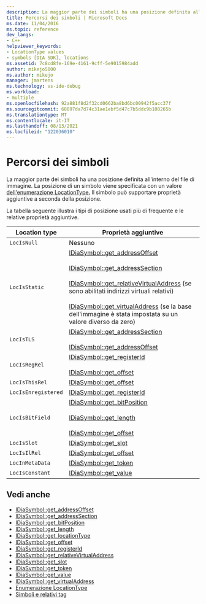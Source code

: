```yaml
---
description: La maggior parte dei simboli ha una posizione definita all'interno del file di immagine.
title: Percorsi dei simboli | Microsoft Docs
ms.date: 11/04/2016
ms.topic: reference
dev_langs:
- C++
helpviewer_keywords:
- LocationType values
- symbols [DIA SDK], locations
ms.assetid: 7c8cd8fe-169e-4161-9cff-5e9015984add
author: mikejo5000
ms.author: mikejo
manager: jmartens
ms.technology: vs-ide-debug
ms.workload:
- multiple
ms.openlocfilehash: 92a881f8d2f32cd0662ba8bd6bc00942f5acc37f
ms.sourcegitcommit: 68897da7d74c31ae1ebf5d47c7b5ddc9b108265b
ms.translationtype: MT
ms.contentlocale: it-IT
ms.lasthandoff: 08/13/2021
ms.locfileid: "122036010"
---
```

# <a name="symbol-locations"></a>Percorsi dei simboli
La maggior parte dei simboli ha una posizione definita all'interno del file di immagine. La posizione di un simbolo viene specificata con un valore [dell'enumerazione LocationType.](../../debugger/debug-interface-access/locationtype.md) Il simbolo può supportare proprietà aggiuntive a seconda della posizione.

 La tabella seguente illustra i tipi di posizione usati più di frequente e le relative proprietà aggiuntive.

|Location type|Proprietà aggiuntive|
|-------------------|---------------------------|
|`LocIsNull`|Nessuno|
|`LocIsStatic`|[IDiaSymbol::get_addressOffset](../../debugger/debug-interface-access/idiasymbol-get-addressoffset.md)<br /><br /> [IDiaSymbol::get_addressSection](../../debugger/debug-interface-access/idiasymbol-get-addresssection.md)<br /><br /> [IDiaSymbol::get_relativeVirtualAddress](../../debugger/debug-interface-access/idiasymbol-get-relativevirtualaddress.md) (se sono abilitati indirizzi virtuali relativi)<br /><br /> [IDiaSymbol::get_virtualAddress](../../debugger/debug-interface-access/idiasymbol-get-virtualaddress.md) (se la base dell'immagine è stata impostata su un valore diverso da zero)|
|`LocIsTLS`|[IDiaSymbol::get_addressSection](../../debugger/debug-interface-access/idiasymbol-get-addresssection.md)<br /><br /> [IDiaSymbol::get_addressOffset](../../debugger/debug-interface-access/idiasymbol-get-addressoffset.md)|
|`LocIsRegRel`|[IDiaSymbol::get_registerId](../../debugger/debug-interface-access/idiasymbol-get-registerid.md)<br /><br /> [IDiaSymbol::get_offset](../../debugger/debug-interface-access/idiasymbol-get-offset.md)|
|`LocIsThisRel`|[IDiaSymbol::get_offset](../../debugger/debug-interface-access/idiasymbol-get-offset.md)|
|`LocIsEnregistered`|[IDiaSymbol::get_registerId](../../debugger/debug-interface-access/idiasymbol-get-registerid.md)|
|`LocIsBitField`|[IDiaSymbol::get_bitPosition](../../debugger/debug-interface-access/idiasymbol-get-bitposition.md)<br /><br /> [IDiaSymbol::get_length](../../debugger/debug-interface-access/idiasymbol-get-length.md)<br /><br /> [IDiaSymbol::get_offset](../../debugger/debug-interface-access/idiasymbol-get-offset.md)|
|`LocIsSlot`|[IDiaSymbol::get_slot](../../debugger/debug-interface-access/idiasymbol-get-slot.md)|
|`LocIsIlRel`|[IDiaSymbol::get_offset](../../debugger/debug-interface-access/idiasymbol-get-offset.md)|
|`LocInMetaData`|[IDiaSymbol::get_token](../../debugger/debug-interface-access/idiasymbol-get-token.md)|
|`LocIsConstant`|[IDiaSymbol::get_value](../../debugger/debug-interface-access/idiasymbol-get-value.md)|

## <a name="see-also"></a>Vedi anche
- [IDiaSymbol::get_addressOffset](../../debugger/debug-interface-access/idiasymbol-get-addressoffset.md)
- [IDiaSymbol::get_addressSection](../../debugger/debug-interface-access/idiasymbol-get-addresssection.md)
- [IDiaSymbol::get_bitPosition](../../debugger/debug-interface-access/idiasymbol-get-bitposition.md)
- [IDiaSymbol::get_length](../../debugger/debug-interface-access/idiasymbol-get-length.md)
- [IDiaSymbol::get_locationType](../../debugger/debug-interface-access/idiasymbol-get-locationtype.md)
- [IDiaSymbol::get_offset](../../debugger/debug-interface-access/idiasymbol-get-offset.md)
- [IDiaSymbol::get_registerId](../../debugger/debug-interface-access/idiasymbol-get-registerid.md)
- [IDiaSymbol::get_relativeVirtualAddress](../../debugger/debug-interface-access/idiasymbol-get-relativevirtualaddress.md)
- [IDiaSymbol::get_slot](../../debugger/debug-interface-access/idiasymbol-get-slot.md)
- [IDiaSymbol::get_token](../../debugger/debug-interface-access/idiasymbol-get-token.md)
- [IDiaSymbol::get_value](../../debugger/debug-interface-access/idiasymbol-get-value.md)
- [IDiaSymbol::get_virtualAddress](../../debugger/debug-interface-access/idiasymbol-get-virtualaddress.md)
- [Enumerazione LocationType](../../debugger/debug-interface-access/locationtype.md)
- [Simboli e relativi tag](../../debugger/debug-interface-access/symbols-and-symbol-tags.md)
